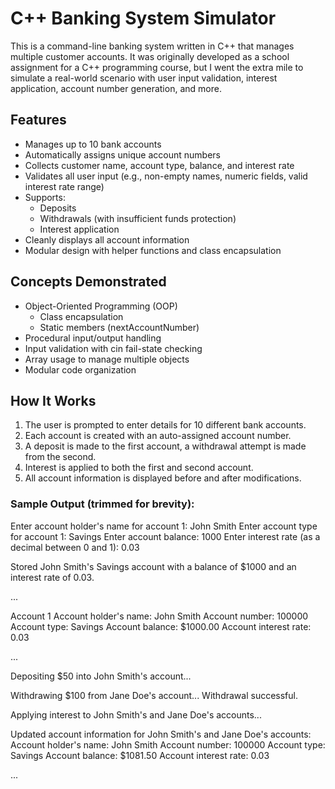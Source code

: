 # C++ Banking System Simulator

This is a command-line banking system written in C++ that manages multiple customer accounts. It was originally developed as a school assignment for a C++ programming course, but I went the extra mile to simulate a real-world scenario with user input validation, interest application, account number generation, and more.

## Features

- Manages up to 10 bank accounts
- Automatically assigns unique account numbers
- Collects customer name, account type, balance, and interest rate
- Validates all user input (e.g., non-empty names, numeric fields, valid interest rate range)
- Supports:
  - Deposits
  - Withdrawals (with insufficient funds protection)
  - Interest application
- Cleanly displays all account information
- Modular design with helper functions and class encapsulation

## Concepts Demonstrated

- Object-Oriented Programming (OOP)
  - Class encapsulation
  - Static members (nextAccountNumber)
- Procedural input/output handling
- Input validation with cin fail-state checking
- Array usage to manage multiple objects
- Modular code organization

## How It Works

1. The user is prompted to enter details for 10 different bank accounts.
2. Each account is created with an auto-assigned account number.
3. A deposit is made to the first account, a withdrawal attempt is made from the second.
4. Interest is applied to both the first and second account.
5. All account information is displayed before and after modifications.

### Sample Output (trimmed for brevity):

Enter account holder's name for account 1: John Smith
Enter account type for account 1: Savings
Enter account balance: 1000
Enter interest rate (as a decimal between 0 and 1): 0.03

Stored John Smith's Savings account with a balance of $1000 and an interest rate of 0.03.

...

Account 1
Account holder's name: John Smith
Account number: 100000
Account type: Savings
Account balance: $1000.00
Account interest rate: 0.03

...

Depositing $50 into John Smith's account...

Withdrawing $100 from Jane Doe's account...
Withdrawal successful.

Applying interest to John Smith's and Jane Doe's accounts...

Updated account information for John Smith's and Jane Doe's accounts:
Account holder's name: John Smith
Account number: 100000
Account type: Savings
Account balance: $1081.50
Account interest rate: 0.03

...
